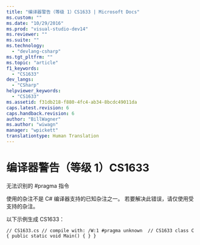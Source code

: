 ```yaml
---
title: "编译器警告（等级 1）CS1633 | Microsoft Docs"
ms.custom: ""
ms.date: "10/29/2016"
ms.prod: "visual-studio-dev14"
ms.reviewer: ""
ms.suite: ""
ms.technology: 
  - "devlang-csharp"
ms.tgt_pltfrm: ""
ms.topic: "article"
f1_keywords: 
  - "CS1633"
dev_langs: 
  - "CSharp"
helpviewer_keywords: 
  - "CS1633"
ms.assetid: f31db218-f880-4fc4-ab34-8bcdc49011da
caps.latest.revision: 6
caps.handback.revision: 6
author: "BillWagner"
ms.author: "wiwagn"
manager: "wpickett"
translationtype: Human Translation
---
```

# 编译器警告（等级 1）CS1633
无法识别的 \#pragma 指令  
  
 使用的杂注不是 C\# 编译器支持的已知杂注之一。 若要解决此错误，请仅使用受支持的杂注。  
  
 以下示例生成 CS1633：  
  
```  
// CS1633.cs // compile with: /W:1 #pragma unknown  // CS1633 class C { public static void Main() { } }  
```